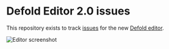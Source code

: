 # Defold Editor 2.0 issues

This repository exists to track [issues](https://github.com/defold/editor2-issues/issues) for the new [Defold editor](http://www.defold.com/editor-two). 

![Editor screenshot](https://raw.githubusercontent.com/defold/editor2-issues/master/editor.png)

